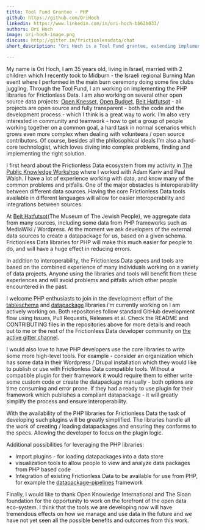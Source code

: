 ```yaml
---
title: Tool Fund Grantee - PHP
github: https://github.com/OriHoch
linkedin: https://www.linkedin.com/in/ori-hoch-bb62b033/
authors: Ori Hoch
image: ori-hoch-image.png
discuss: http://gitter.im/frictionlessdata/chat
short_description: "Ori Hoch is a Tool Fund grantee, extending implementation of Frictionless Data tools and libraries in PHP"

---
```


My name is Ori Hoch, I am  35 years old, living in Israel, married with 2 children which I recently took to Midburn - the Israeli regional Burning Man event where I performed in the main burn ceremony doing some fire clubs juggling. Through the Tool Fund, I am working on implementing the PHP libraries for Frictionless Data. I am also working on several other open source data projects: [Open Knesset](https://github.com/hasadna/Open-Knesset), [Open Budget](https://github.com/OpenBudget/budgetkey-data-pipelines), [Beit Hatfutsot](https://github.com/beit-hatfutsot) - all projects are open source and fully transparent - both the code and the development process - which I think is a great way to work. I’m also very interested in community and teamwork - how to get a group of people working together on a common goal, a hard task in normal scenarios which grows even more complex when dealing with volunteers / open source contributors. Of course, besides all the philosophical ideals I’m also a hard-core technologist, which loves diving into complex problems, finding and implementing the right solution.

I first heard about the Frictionless Data ecosystem from my activity in [The Public Knowledge Workshop](http://www.hasadna.org.il/en/) where I worked with Adam Kariv and Paul Walsh. I have a lot of experience working with data, and know many of the common problems and pitfalls. One of the major obstacles is interoperability between different data sources. Having the core Frictionless Data tools available in different languages will allow for easier interoperability and integrations between sources.

At [Beit Hatfutsot](http://www.bh.org.il/)(The Museum of The Jewish People), we aggregate data from many sources, including some data from PHP frameworks such as MediaWiki / Wordpress. At the moment we ask developers of the external data sources to create a datapackage for us, based on a given schema. Frictionless Data libraries for PHP will make this much easier for people to do, and will have a huge effect in reducing errors.

In addition to interoperability, the Frictionless Data specs and tools are based on the combined experience of many individuals working on a variety of data projects. Anyone using the libraries and tools will benefit from these experiences and will avoid problems and pitfalls which other people encountered in the past.

I welcome PHP enthusiasts to join in the development effort of the [tableschema](https://github.com/frictionlessdata/tableschema-php) and [datapackage](https://github.com/frictionlessdata/datapackage-php) libraries i’m currently working on I am actively working on. Both repositories follow standard GitHub development flow using Issues, Pull Requests, Releases et al. Check the README and CONTRIBUTING files in the repositories above for more details and reach out to me or the rest of the Frictionless Data developer community on [the active gitter channel](https://gitter.im/frictionlessdata/chat).

I would also love to have PHP developers use the core libraries to write some more high-level tools. For example - consider an organization which has some data in their Wordpress / Drupal installation which they would like to publish or use with Frictionless Data compatible tools. Without a compatible plugin for their framework it would require them to either write some custom code or create the datapackage manually - both options are time consuming and error prone. If they had a ready to use plugin for their framework which publishes a compliant datapackage - it will greatly simplify the process and ensure interoperability.

With the availability of the PHP libraries for Frictionless Data the task of developing such plugins will be greatly simplified. The libraries handle all the work of creating / loading datapackages and ensuring they conforms to the specs. Allowing the developer to focus on the plugin logic.

Additional possibilities for leveraging the PHP libraries:

- Import plugins - for loading datapackages into a data store
- visualization tools to allow people to view and analyze data packages from PHP based code
- Integration of existing Frictionless Data to be available for use from PHP, for example the [datapackage-pipelines](https://github.com/frictionlessdata/datapackage-pipelines) framework

Finally, I would like to thank Open Knowledge International and The Sloan foundation for the opportunity to work on the forefront of the open data eco-system. I think that the tools we are developing now will have tremendous effects on how we manage and use data in the future and we have not yet seen all the possible benefits and outcomes from this work.
